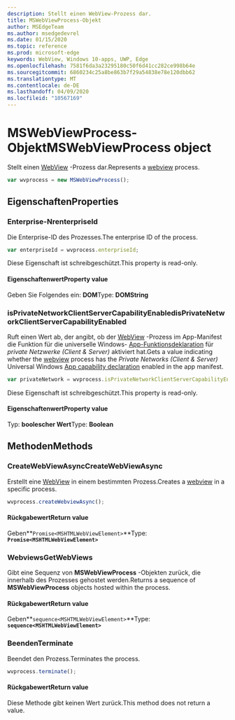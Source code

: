 ```yaml
---
description: Stellt einen WebView-Prozess dar.
title: MSWebViewProcess-Objekt
author: MSEdgeTeam
ms.author: msedgedevrel
ms.date: 01/15/2020
ms.topic: reference
ms.prod: microsoft-edge
keywords: WebView, Windows 10-apps, UWP, Edge
ms.openlocfilehash: 7581f6da3a23295180c50f6d41cc282ce998b64e
ms.sourcegitcommit: 6860234c25a8be863b7f29a54838e78e120dbb62
ms.translationtype: MT
ms.contentlocale: de-DE
ms.lasthandoff: 04/09/2020
ms.locfileid: "10567169"
---
```

# <span data-ttu-id="bac1a-104">MSWebViewProcess-Objekt</span><span class="sxs-lookup"><span data-stu-id="bac1a-104">MSWebViewProcess object</span></span>

<span data-ttu-id="bac1a-105">Stellt einen [WebView](../webview.md) -Prozess dar.</span><span class="sxs-lookup"><span data-stu-id="bac1a-105">Represents a [webview](../webview.md) process.</span></span>

```js
var wvprocess = new MSWebViewProcess();
```

## <span data-ttu-id="bac1a-106">Eigenschaften</span><span class="sxs-lookup"><span data-stu-id="bac1a-106">Properties</span></span>

### <span data-ttu-id="bac1a-107">Enterprise-Nr</span><span class="sxs-lookup"><span data-stu-id="bac1a-107">enterpriseId</span></span>

<span data-ttu-id="bac1a-108">Die Enterprise-ID des Prozesses.</span><span class="sxs-lookup"><span data-stu-id="bac1a-108">The enterprise ID of the process.</span></span>

```js
var enterpriseId = wvprocess.enterpriseId;
```

<span data-ttu-id="bac1a-109">Diese Eigenschaft ist schreibgeschützt.</span><span class="sxs-lookup"><span data-stu-id="bac1a-109">This property is read-only.</span></span>

#### <span data-ttu-id="bac1a-110">Eigenschaftenwert</span><span class="sxs-lookup"><span data-stu-id="bac1a-110">Property value</span></span>
<span data-ttu-id="bac1a-111">Geben Sie Folgendes ein: **DOM**</span><span class="sxs-lookup"><span data-stu-id="bac1a-111">Type: **DOMString**</span></span>

### <span data-ttu-id="bac1a-112">isPrivateNetworkClientServerCapabilityEnabled</span><span class="sxs-lookup"><span data-stu-id="bac1a-112">isPrivateNetworkClientServerCapabilityEnabled</span></span>

<span data-ttu-id="bac1a-113">Ruft einen Wert ab, der angibt, ob der [WebView](../webview.md) -Prozess im App-Manifest die Funktion für die universelle Windows- [App-Funktionsdeklaration](/windows/uwp/packaging/app-capability-declarations) für *private Netzwerke (Client & Server)* aktiviert hat.</span><span class="sxs-lookup"><span data-stu-id="bac1a-113">Gets a value indicating whether the [webview](../webview.md) process has the *Private Networks (Client & Server)* Universal Windows [App capability declaration](/windows/uwp/packaging/app-capability-declarations) enabled in the app manifest.</span></span>

```js
var privateNetwork = wvprocess.isPrivateNetworkClientServerCapabilityEnabled;
```

<span data-ttu-id="bac1a-114">Diese Eigenschaft ist schreibgeschützt.</span><span class="sxs-lookup"><span data-stu-id="bac1a-114">This property is read-only.</span></span>

#### <span data-ttu-id="bac1a-115">Eigenschaftenwert</span><span class="sxs-lookup"><span data-stu-id="bac1a-115">Property value</span></span>
<span data-ttu-id="bac1a-116">Typ: **boolescher Wert**</span><span class="sxs-lookup"><span data-stu-id="bac1a-116">Type: **Boolean**</span></span>

## <span data-ttu-id="bac1a-117">Methoden</span><span class="sxs-lookup"><span data-stu-id="bac1a-117">Methods</span></span>

### <span data-ttu-id="bac1a-118">CreateWebViewAsync</span><span class="sxs-lookup"><span data-stu-id="bac1a-118">CreateWebViewAsync</span></span>

<span data-ttu-id="bac1a-119">Erstellt eine [WebView](../webview.md) in einem bestimmten Prozess.</span><span class="sxs-lookup"><span data-stu-id="bac1a-119">Creates a [webview](../webview.md) in a specific process.</span></span>

```js
wvprocess.createWebviewAsync();
```

#### <span data-ttu-id="bac1a-120">Rückgabewert</span><span class="sxs-lookup"><span data-stu-id="bac1a-120">Return value</span></span>

<span data-ttu-id="bac1a-121">Geben**`Promise<MSHTMLWebViewElement>`**</span><span class="sxs-lookup"><span data-stu-id="bac1a-121">Type: **`Promise<MSHTMLWebViewElement>`**</span></span>

### <span data-ttu-id="bac1a-122">Webviews</span><span class="sxs-lookup"><span data-stu-id="bac1a-122">GetWebViews</span></span>

<span data-ttu-id="bac1a-123">Gibt eine Sequenz von **MSWebViewProcess** -Objekten zurück, die innerhalb des Prozesses gehostet werden.</span><span class="sxs-lookup"><span data-stu-id="bac1a-123">Returns a sequence of **MSWebViewProcess** objects hosted within the process.</span></span>

#### <span data-ttu-id="bac1a-124">Rückgabewert</span><span class="sxs-lookup"><span data-stu-id="bac1a-124">Return value</span></span>

<span data-ttu-id="bac1a-125">Geben**`sequence<MSHTMLWebViewElement>`**</span><span class="sxs-lookup"><span data-stu-id="bac1a-125">Type: **`sequence<MSHTMLWebViewElement>`**</span></span>

### <span data-ttu-id="bac1a-126">Beenden</span><span class="sxs-lookup"><span data-stu-id="bac1a-126">Terminate</span></span>

<span data-ttu-id="bac1a-127">Beendet den Prozess.</span><span class="sxs-lookup"><span data-stu-id="bac1a-127">Terminates the process.</span></span>

```js
wvprocess.terminate();
```

#### <span data-ttu-id="bac1a-128">Rückgabewert</span><span class="sxs-lookup"><span data-stu-id="bac1a-128">Return value</span></span>

<span data-ttu-id="bac1a-129">Diese Methode gibt keinen Wert zurück.</span><span class="sxs-lookup"><span data-stu-id="bac1a-129">This method does not return a value.</span></span>
